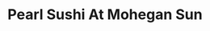 ---
layout: place
title: "Pearl Sushi At Mohegan Sun"
permalink: /pennsylvania/wilkes-barre/pearl-sushi-at-mohegan-sun.html
stateAbbr: PA
stateName: Pennsylvania
cityName: Wilkes-Barre
seo:
  name: "Pearl Sushi At Mohegan Sun"
  type: Restaurant
  links: https://moheganpa.com/poi/dining/pearl.html
description: "Pearl Sushi At Mohegan Sun serves delicious sushi in Wilkes-Barre, Pennsylvania. Try fresh Japanese dishes for a great dining experience. "
place_id: ChIJtWFbFuUbxYkRb3sgx2slMIk
photos:
  - name: >-
      places/ChIJtWFbFuUbxYkRb3sgx2slMIk/photos/AeeoHcJ7zyHOaXITGZxduf32AUa8i7eWZDa9gXwPdJMdL-g2pfWdmc9rejnHsfCEcLwU5q6LHKKluML7RhQcGarUF2wfOgaB84imo27fCtOeWiHZF3F44khwZ2U8DGAM2Uya1NLZm_byMSOMH8VqVGWUUbqe9ivHR7wckVZDYviKeEmcNis1Vrnq-q09HcOyGBauBjQ-9kEDiNiUKooTzTCp8f4HSqo98-Al70GZIMiVPT-11wMJtQKoBsz7ELg4zZkKOtZ5lF5ys5lLC6utfmX8Oz1H3xrRatV3jOq2Eit8UpwQrw
    widthPx: 1415
    heightPx: 682
    authorAttributions:
      - displayName: Pearl Sushi At Mohegan Sun
        uri: https://maps.google.com/maps/contrib/116236185560103370487
        photoUri: >-
          https://lh3.googleusercontent.com/a-/ALV-UjUx_aJ9bR04TirgGQUHOQLn6cI6ECUBI-YSFMtOTwx3RaAzC2k=s100-p-k-no-mo
    flagContentUri: >-
      https://www.google.com/local/imagery/report/?cb_client=maps_api_places.places_api&image_key=!1e10!2sAF1QipMdUC8QM9VGCNx85A0dfMNwISaX5TrLwaxOjR0D&hl=en-US
    googleMapsUri: >-
      https://www.google.com/maps/place//data=!3m4!1e2!3m2!1sAF1QipMdUC8QM9VGCNx85A0dfMNwISaX5TrLwaxOjR0D!2e10!4m2!3m1!1s0x89c51be5165b61b5:0x8930256bc7207b6f
  - name: >-
      places/ChIJtWFbFuUbxYkRb3sgx2slMIk/photos/AeeoHcIFhL6b1ORWzy1SubrRznXRWSXJUbDAzDfKC8ATBlp6WyYnLzbtdv2XpmV0XapbBj3qruWiKBU9UXWAAei8BM4fzubiVPRJNNDB1Xpr5S1iDp6RsG9znGveWcnUED65L1iQM0u7L50hw33W9wpOFrskpXLX4i1eI9rdgZ5ZPoSO5IERqS8bWIzOTRzQep2ns4nUKXN7Ajgu7MFs5BG5K6EFcMrQOU1Hf7cp3PxvsiVlszMRnxylUadKcfUD2hmpLphkWsm6sCoJExNIMSDPCS3TAyzcj7aHcHQl-Wn3oIyTnA
    widthPx: 1631
    heightPx: 680
    authorAttributions:
      - displayName: Pearl Sushi At Mohegan Sun
        uri: https://maps.google.com/maps/contrib/116236185560103370487
        photoUri: >-
          https://lh3.googleusercontent.com/a-/ALV-UjUx_aJ9bR04TirgGQUHOQLn6cI6ECUBI-YSFMtOTwx3RaAzC2k=s100-p-k-no-mo
    flagContentUri: >-
      https://www.google.com/local/imagery/report/?cb_client=maps_api_places.places_api&image_key=!1e10!2sAF1QipPAnw6Ur6X9HraCCZKIYIqSoAaaZ67eHeOyXVMK&hl=en-US
    googleMapsUri: >-
      https://www.google.com/maps/place//data=!3m4!1e2!3m2!1sAF1QipPAnw6Ur6X9HraCCZKIYIqSoAaaZ67eHeOyXVMK!2e10!4m2!3m1!1s0x89c51be5165b61b5:0x8930256bc7207b6f
  - name: >-
      places/ChIJtWFbFuUbxYkRb3sgx2slMIk/photos/AeeoHcIjQtnFmqMLOQzvynEkMPXMwcRYxLfCGdwd3AVbRVd7dMNliAs2n2A8bOYh-GAayBgk0FCl3sz3qAC9tvGhMY2bu3_mZU36YURsH0MpF1aN7BhiBOq47t6Gq2RdimhKppImjY0MyeNbJmHCFJ0T-W7bgMp4ATRMhrPOryLnR2oMz6iIBxVgMDwTx8BN73LBu6OZchqrezGekbw5y4dPI982_UXQFn5A92Hu62-foTg6npKRRT5EFEt-PS2OlhWaj3-v9rqUbg5Vd_5HkKWlLbMlJ95tQH7RsWml0pHkaKuLZF4nnsMwWdrGbLcUxhFL7Kw_I6xWYM6CuYpUQzOF6jlpC9D6vGGQww2TXLKAWNEHNEu8SSXq_MBwG8XD91biY6P6NK_bdjre13Kz7eaTLJaM2cPNjU-YAjoYkQ5J9cvRl2JN
    widthPx: 2454
    heightPx: 2925
    authorAttributions:
      - displayName: Fred Potenza
        uri: https://maps.google.com/maps/contrib/107427595841909292238
        photoUri: >-
          https://lh3.googleusercontent.com/a-/ALV-UjUo7SQYAmZ1tNr2tbzyBs4V0eXKdjhsVWEWJaB73_a1ZSYsjE7kdw=s100-p-k-no-mo
    flagContentUri: >-
      https://www.google.com/local/imagery/report/?cb_client=maps_api_places.places_api&image_key=!1e10!2sCIHM0ogKEICAgIDkz5u4gwE&hl=en-US
    googleMapsUri: >-
      https://www.google.com/maps/place//data=!3m4!1e2!3m2!1sCIHM0ogKEICAgIDkz5u4gwE!2e10!4m2!3m1!1s0x89c51be5165b61b5:0x8930256bc7207b6f
  - name: >-
      places/ChIJtWFbFuUbxYkRb3sgx2slMIk/photos/AeeoHcIqGndJfbSz4sImJxKNq_O1oed8atfWgfdw7Hthb_ixTgRBaM-kjrG4V8tTUpdhJJgZQqzo1-aI_rrEWtsUZhMPnHZhiAjIfBHiPjPOM_J9TOdNI-d0ysDXV79wZ07mNisP4a2kVv8xSAzlEBgqMxHnSmqBZ1kNJqgm_bRDrWBbY9V9hh7Ahzr1Emjv325eeeVlcfttX_7PMkkBEPGFHbkiFjj885NWepoWW-5YLrzLYfKvAarbfNDDeK8KQmkFEH5K8CgsL69OmKrzNt3MQKAr7KCuCC4U4LX2LyKR_uB9Y4ar0jkIXQ-swCSSpd7936RNpkFZy5hsqTkQ2VEdiIV286yO-WXgOhvCqVIwesJMFlNlRdKkX9Wisie0pvkXx1mhMBSqwkZVwXdAAK6lctjJnvdmjGvy0qvU8taXwEpMelsp
    widthPx: 4608
    heightPx: 3456
    authorAttributions:
      - displayName: Ed Swan
        uri: https://maps.google.com/maps/contrib/111886269794017192828
        photoUri: >-
          https://lh3.googleusercontent.com/a-/ALV-UjWfffhhnmeGtFYkNWaHh-RRwtS6pWlC5uUt1SLXV4Tk7pUXPTBw=s100-p-k-no-mo
    flagContentUri: >-
      https://www.google.com/local/imagery/report/?cb_client=maps_api_places.places_api&image_key=!1e10!2sCIHM0ogKEICAgIDhjPOs0gE&hl=en-US
    googleMapsUri: >-
      https://www.google.com/maps/place//data=!3m4!1e2!3m2!1sCIHM0ogKEICAgIDhjPOs0gE!2e10!4m2!3m1!1s0x89c51be5165b61b5:0x8930256bc7207b6f
  - name: >-
      places/ChIJtWFbFuUbxYkRb3sgx2slMIk/photos/AeeoHcLq9-0BXmns4Ck8tL73ffyMbbjxBJwD1ZEq5ZCgXlwXEJANDEcDxGq9xvD2ldJ9mrTk66j-eZv4bXCJ3eyXjSubewSebJ-ZFle2wunKaP4QGfXl1WT3pmI5_SD8fI_L4ZcCVXd5gqnUmEi6BDDFcSU8bAQpIoZCpZMyC8F2NWWCqPuu7y27e6V1mJwZc6JrgDiLQdeWopCSzOqIDetPQ5rx1cV9C2eXsMDTcj31bklyAWFexzqfNz6EKA3_8o2JtjGy7tT6SOgTcoaFrjNsEguZ5JvEUt0HEKP808OzEmiraD-nsOr4eQ05emxSAy39v8pzoN8Rrvp4-JwPlXTrfiI8sR7YacqIkQWrFXzVpSGSDZ24eCNRwp5XuTpMsqEiX2Tzo7L7evNJI_i2oe356tcrWyChiPVdLWgREKpeAir9oFTs
    widthPx: 3024
    heightPx: 4032
    authorAttributions:
      - displayName: Arthur MacNew (Art)
        uri: https://maps.google.com/maps/contrib/100582896727820392067
        photoUri: >-
          https://lh3.googleusercontent.com/a-/ALV-UjWbIHWCN3uuybnBqhMANCuudWMPdckOqb3ZsGiamS-qPUz06jR52g=s100-p-k-no-mo
    flagContentUri: >-
      https://www.google.com/local/imagery/report/?cb_client=maps_api_places.places_api&image_key=!1e10!2sCIHM0ogKEICAgICEtuH7pgE&hl=en-US
    googleMapsUri: >-
      https://www.google.com/maps/place//data=!3m4!1e2!3m2!1sCIHM0ogKEICAgICEtuH7pgE!2e10!4m2!3m1!1s0x89c51be5165b61b5:0x8930256bc7207b6f
  - name: >-
      places/ChIJtWFbFuUbxYkRb3sgx2slMIk/photos/AeeoHcJVhbdYMC5JtxrPvHJ4M8d1FU_55OrXUqDAAlsUPVYlNn94brB3eJkTyw7oNU-2MecslR6s5tjEjn36GAFFTXhLA7fm4VhK0rnsq1UWddBk2Qy6lzyb7_dDRjuZ0v-mLgccBVsw0m0xxmcFJjcGvew9x__V3gPNMxWHe7FNzjrTmn_THoRR-7dPnuE0UxnoMmGne4Dv7DYkRBi9ai1x15G4PHKXA6kbmQaIoXD842LQkOW_NOMITeUOfXg9oHH78mAPMRUq20u1NkkUBX0IjYFoCWAhnOo1fOUC5YNAu7SjaLINBbu5Kv9IpurmnXuIyB2VWtS84sn_WZXjT4fVLkYuOQS6tAQ8YFBin-_5t1n1-lfhOAAo0mK1DDy0fKHtGBY86fvQKvZSfmJgkpqYGNsHGeyLAaR6wnWBflry2L64J8Ro
    widthPx: 3024
    heightPx: 4032
    authorAttributions:
      - displayName: Arthur MacNew (Art)
        uri: https://maps.google.com/maps/contrib/100582896727820392067
        photoUri: >-
          https://lh3.googleusercontent.com/a-/ALV-UjWbIHWCN3uuybnBqhMANCuudWMPdckOqb3ZsGiamS-qPUz06jR52g=s100-p-k-no-mo
    flagContentUri: >-
      https://www.google.com/local/imagery/report/?cb_client=maps_api_places.places_api&image_key=!1e10!2sCIHM0ogKEICAgICEtsHd8QE&hl=en-US
    googleMapsUri: >-
      https://www.google.com/maps/place//data=!3m4!1e2!3m2!1sCIHM0ogKEICAgICEtsHd8QE!2e10!4m2!3m1!1s0x89c51be5165b61b5:0x8930256bc7207b6f
  - name: >-
      places/ChIJtWFbFuUbxYkRb3sgx2slMIk/photos/AeeoHcKwGu3_s_2eV2F3VhAWHu3fbAx20LxL0rft8FFqC3EHNdnnIihjg2QVAJ4OgCdNR19YZ6sKFit-mzmPH7aFFPO4KyXKEgH_IV5j676H9c1rsJ-xEqKRAyIx47Khl8tps_uJ1tMnJbqmFp4CdQ7AXcAep1JH-g7CFj7lBrjX_Q8E5NGGo42fr5cMGp6W5_5k_0sJUSkPlQjaXFCauc949lZDn9U4kd5gsCuMqDTfK-GAxRdW0Zfx-_SnIOiwHa54JwdODQ7ajKyO3J2QUD1B6FCvXsYuqk0uw7yTvKbOjJWwj3bWoonkZeGQb10psLV72qBlld_tkHwTxl5h6GSAGLPsZ5smY057xshvXRmChqXr4YkkJ3Et_16GEKrckhHTB79j8ux8h-TgH8HyvgfnwbBQ-aNanRTvccJvyfFsAo8
    widthPx: 3024
    heightPx: 4032
    authorAttributions:
      - displayName: Arthur MacNew (Art)
        uri: https://maps.google.com/maps/contrib/100582896727820392067
        photoUri: >-
          https://lh3.googleusercontent.com/a-/ALV-UjWbIHWCN3uuybnBqhMANCuudWMPdckOqb3ZsGiamS-qPUz06jR52g=s100-p-k-no-mo
    flagContentUri: >-
      https://www.google.com/local/imagery/report/?cb_client=maps_api_places.places_api&image_key=!1e10!2sCIHM0ogKEICAgICk2dLwJg&hl=en-US
    googleMapsUri: >-
      https://www.google.com/maps/place//data=!3m4!1e2!3m2!1sCIHM0ogKEICAgICk2dLwJg!2e10!4m2!3m1!1s0x89c51be5165b61b5:0x8930256bc7207b6f
  - name: >-
      places/ChIJtWFbFuUbxYkRb3sgx2slMIk/photos/AeeoHcK6jQB4CqzARe3sJCuSbO9bqjzarqUWi2lntAkyyovxFNgoVkTxE7c6ZiViVFBOqEfQieAgIFs9aZcQv8gLWGeu_lWyD4rDjHCGwtATFbx-T2fAFfvMqZcGoVnLyg-3ZyA76vVGXpnpnUOSBbmbTsb0u5OBZiMmMa0WL4xnc9Gcdk4dq7qg3Crh2L-3M4L1hSPxmHLCqnG2SF3ncoMuuoj-wG31qLON7G6iEzEVlvhtMSW1Om6FRI3J8FtMqUyS_JKeaXueAKEgm9CXqcrowPqAJsUlYKrYKUEq0nanciqWrVltlr5og4Qzw2dBqbjcczRv8BRQW5owlQsiPRm-6E2x8pxTv04hcgirrrHdRt5UpCXNI93qS_zrDCk5iSIec0or3OGjPULLBXInSOa1WmW379PEN1jN9f_LWd1bWCL_b29v
    widthPx: 4032
    heightPx: 3024
    authorAttributions:
      - displayName: Arthur MacNew (Art)
        uri: https://maps.google.com/maps/contrib/100582896727820392067
        photoUri: >-
          https://lh3.googleusercontent.com/a-/ALV-UjWbIHWCN3uuybnBqhMANCuudWMPdckOqb3ZsGiamS-qPUz06jR52g=s100-p-k-no-mo
    flagContentUri: >-
      https://www.google.com/local/imagery/report/?cb_client=maps_api_places.places_api&image_key=!1e10!2sCIHM0ogKEICAgICk2dLu7QE&hl=en-US
    googleMapsUri: >-
      https://www.google.com/maps/place//data=!3m4!1e2!3m2!1sCIHM0ogKEICAgICk2dLu7QE!2e10!4m2!3m1!1s0x89c51be5165b61b5:0x8930256bc7207b6f
  - name: >-
      places/ChIJtWFbFuUbxYkRb3sgx2slMIk/photos/AeeoHcKhJqkOYryu-lmQAq4cq1mjHOkifh5CCt8hNsxfM7x995SpkDDMOsAndzmZ5gbVl0S_6yf7qusRLbmtynR90kDDtR8Ih2cuUdNPR17ToHxhoCxIzkm241zS_QsSQkBZgOZlStsDXeNblyhCIrMKL1ohX2KKIw3SZB5LNRdF8itzQSOVJ67Z6hIJX0WcZo6tXh3xON73pgfMZ2sn2cn6cx44yBM6ia0Z2XTywj35VCmbnOKnNzopMPe3DflUECvCe2mBMBiF5I2hm7E87qV13-0BCsdhYTj60dMWAtVV1V6eKSBMX9d3WtxYZuWUytpGfX9ITYDpJDeR2dDiuR4ag2vPtp3C4n5nOgwcoaQubgpgnocdZuSamHxo4ayFi2NanpyB1IM93riCSa4CmBgovjiIye4EVXVVKniVyPiDsl29BcJg
    widthPx: 3024
    heightPx: 4032
    authorAttributions:
      - displayName: Arthur MacNew (Art)
        uri: https://maps.google.com/maps/contrib/100582896727820392067
        photoUri: >-
          https://lh3.googleusercontent.com/a-/ALV-UjWbIHWCN3uuybnBqhMANCuudWMPdckOqb3ZsGiamS-qPUz06jR52g=s100-p-k-no-mo
    flagContentUri: >-
      https://www.google.com/local/imagery/report/?cb_client=maps_api_places.places_api&image_key=!1e10!2sCIHM0ogKEICAgICEtsHktgE&hl=en-US
    googleMapsUri: >-
      https://www.google.com/maps/place//data=!3m4!1e2!3m2!1sCIHM0ogKEICAgICEtsHktgE!2e10!4m2!3m1!1s0x89c51be5165b61b5:0x8930256bc7207b6f
  - name: >-
      places/ChIJtWFbFuUbxYkRb3sgx2slMIk/photos/AeeoHcLVSvc_n4ZOfNgulrUSF0XA7fMkgliLrACtLXdXdHJBPfqNGPKD19oOSnlXW6NpD-OWd21OoYNS-XJyRy_y9i1Iwty3GgNw7cuuMkVlLi3UgaMeHv5RHWKz82j-_Lk6C310Tro4Ax4k4ZwTd-g63f66_HwivM_sAr4_ZAdB_69JT0ieI2VkhPonMMcxX1AzG1_FIXgDkwzjqzZ99HAQGW3a8uXwkxW133Jnm4XRbtnTw6xPH4Eu4sZADRlabB6mHdp_Id9KdWyZcFvDbJ6R_MP682X_rNPThLyZpM_bRETfcdKrEV4Avk_IXnXa6VgRn2XoKBfRKnmfXfwRR7OFzK9WA0PNf5MRAbu5JATcYE89Eduo1MPuESuHkSF9xOLkF3tWumqVFCR8z07v093oFjZ__TiPgdUditGCLK_IsWCA-VT8
    widthPx: 4032
    heightPx: 3024
    authorAttributions:
      - displayName: Arthur MacNew (Art)
        uri: https://maps.google.com/maps/contrib/100582896727820392067
        photoUri: >-
          https://lh3.googleusercontent.com/a-/ALV-UjWbIHWCN3uuybnBqhMANCuudWMPdckOqb3ZsGiamS-qPUz06jR52g=s100-p-k-no-mo
    flagContentUri: >-
      https://www.google.com/local/imagery/report/?cb_client=maps_api_places.places_api&image_key=!1e10!2sCIHM0ogKEICAgICk2dLE1gE&hl=en-US
    googleMapsUri: >-
      https://www.google.com/maps/place//data=!3m4!1e2!3m2!1sCIHM0ogKEICAgICk2dLE1gE!2e10!4m2!3m1!1s0x89c51be5165b61b5:0x8930256bc7207b6f
address: 1280 Hwy 315 Blvd, Wilkes-Barre, PA 18702, USA
street: 1280 Hwy 315 Blvd
city: Wilkes-Barre
state: PA
zip: '18702'
country: USA
neighborhood: null
latitude: '41.269688'
longitude: '-75.821296'
accessibility_options:
  wheelchairAccessibleParking: true
  wheelchairAccessibleEntrance: true
  wheelchairAccessibleRestroom: true
  wheelchairAccessibleSeating: true
business_status: OPERATIONAL
name: Pearl Sushi At Mohegan Sun
google_maps_links:
  directionsUri: >-
    https://www.google.com/maps/dir//''/data=!4m7!4m6!1m1!4e2!1m2!1m1!1s0x89c51be5165b61b5:0x8930256bc7207b6f!3e0
  placeUri: https://maps.google.com/?cid=9885442326910761839
  writeAReviewUri: >-
    https://www.google.com/maps/place//data=!4m3!3m2!1s0x89c51be5165b61b5:0x8930256bc7207b6f!12e1
  reviewsUri: >-
    https://www.google.com/maps/place//data=!4m4!3m3!1s0x89c51be5165b61b5:0x8930256bc7207b6f!9m1!1b1
  photosUri: >-
    https://www.google.com/maps/place//data=!4m3!3m2!1s0x89c51be5165b61b5:0x8930256bc7207b6f!10e5
primary_type: Sushi Restaurant
opening_hours:
  regular:
    - 'Monday: Closed'
    - 'Tuesday: Closed'
    - 'Wednesday: Closed'
    - 'Thursday: 4:00 – 10:00 PM'
    - 'Friday: 4:00 – 11:00 PM'
    - 'Saturday: 12:00 – 11:00 PM'
    - 'Sunday: Closed'
  current:
    - 'Monday: Closed'
    - 'Tuesday: Closed'
    - 'Wednesday: Closed'
    - 'Thursday: 4:00 – 10:00 PM'
    - 'Friday: 4:00 – 11:00 PM'
    - 'Saturday: 12:00 – 11:00 PM'
    - 'Sunday: Closed'
secondary_opening_hours:
  regular:
    weekdayDescriptions: null
    type: null
  current:
    weekdayDescriptions: null
    type: null
phone: (570) 831-2100
price_level: null
price_range: $20 &ndash; $30
rating: '4.2'
rating_count: 0
website: https://moheganpa.com/poi/dining/pearl.html
reviews: null
parking_options: null
payment_options: null
allow_dogs: null
curbside_pickup: null
delivery: null
dine_in: null
good_for_children: null
good_for_groups: null
good_for_sports: null
live_music: null
menu_for_children: null
outdoor_seating: null
reservable: null
restroom: null
serves_beer: null
serves_breakfast: null
serves_brunch: null
serves_cocktails: null
serves_coffee: null
serves_dinner: null
serves_dessert: null
serves_lunch: null
serves_vegetarian_food: null
serves_wine: null
takeout: null
update_category: essentials
summary: null

---